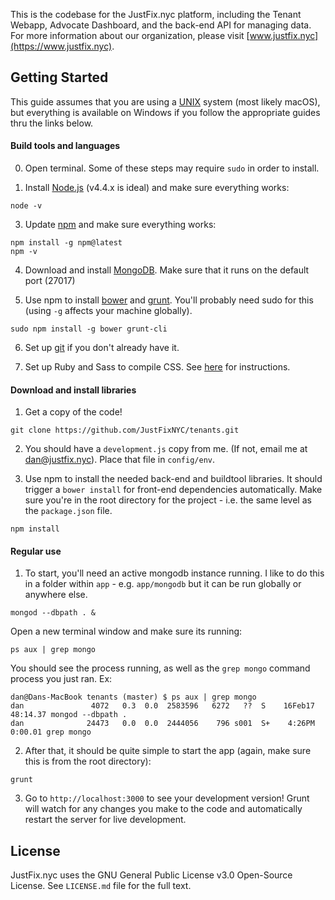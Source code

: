 This is the codebase for the JustFix.nyc platform, including the Tenant Webapp, Advocate Dashboard, and the back-end API for managing data. For more information about our organization, please visit [www.justfix.nyc](https://www.justfix.nyc).

## Getting Started

This guide assumes that you are using a [UNIX](http://i.imgur.com/uE6fkx7.gif) system (most likely macOS), but everything is available on Windows if you follow the appropriate guides thru the links below.

#### Build tools and languages

0. Open terminal. Some of these steps may require `sudo` in order to install.

1. Install [Node.js](https://nodejs.org/en/) (v4.4.x is ideal) and make sure everything works:

  ```
  node -v
  ```

3. Update [npm](https://www.npmjs.com/) and make sure everything works:

  ```
  npm install -g npm@latest
  npm -v
  ```

4. Download and install [MongoDB](https://www.mongodb.com/download-center). Make sure that it runs on the default port (27017)

5. Use npm to install [bower](http://bower.io/) and [grunt](http://gruntjs.com/). You'll probably need sudo for this (using `-g` affects your machine globally).

  ```
  sudo npm install -g bower grunt-cli
  ```   

6. Set up [git](https://help.github.com/articles/set-up-git/) if you don't already have it.

7. Set up Ruby and Sass to compile CSS. See [here](https://github.com/gruntjs/grunt-contrib-sass#sass-task) for instructions.

#### Download and install libraries

1. Get a copy of the code!

  ```
  git clone https://github.com/JustFixNYC/tenants.git
  ```  

2. You should have a `development.js` copy from me. (If not, email me at [dan@justfix.nyc](mailto:dan@justfix.nyc)). Place that file in `config/env`.

3. Use npm to install the needed back-end and buildtool libraries. It should trigger a `bower install` for front-end dependencies automatically. Make sure you're in the root directory for the project - i.e. the same level as the `package.json` file.

  ```
  npm install
  ```  

#### Regular use

1. To start, you'll need an active mongodb instance running. I like to do this in a folder within `app` - e.g. `app/mongodb` but it can be run globally or anywhere else.

  ```
  mongod --dbpath . &
  ```
Open a new terminal window and make sure its running:
  ```
  ps aux | grep mongo
  ```
You should see the process running, as well as the `grep mongo` command process you just ran. Ex:

  ```
  dan@Dans-MacBook tenants (master) $ ps aux | grep mongo
  dan               4072   0.3  0.0  2583596   6272   ??  S    16Feb17  48:14.37 mongod --dbpath .
  dan              24473   0.0  0.0  2444056    796 s001  S+    4:26PM   0:00.01 grep mongo
  ```

2. After that, it should be quite simple to start the app (again, make sure this is from the root directory):
  ```
  grunt
  ```

3. Go to `http://localhost:3000` to see your development version! Grunt will watch for any changes you make to the code and automatically restart the server for live development.




## License

JustFix.nyc uses the GNU General Public License v3.0 Open-Source License. See `LICENSE.md` file for the full text.
